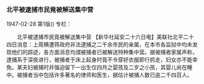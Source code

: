 ### 北平被逮捕市民竟被解送集中营

1947-02-28
第1版()
专栏：

　　北平被逮捕市民竟被解送集中营
    【新华社延安二十六日电】美联社北平二十四日消息：上周横遭蒋政府非法逮捕之二千余市民的亲属，在本市各监狱中均未发现他们的踪迹，各方面消息均谓被捕者已被解送特种集中营。据被捕者家属声称，逮捕系于深夜进行，被捕者于床上起身时竟不令穿好衣服即行抓走，妇女亦不能幸免。某夫妇被捕时并强迫留下一出生仅四月之婴孩及二岁之小孩，其婴儿尚在睡中。被捕者当中包括许多著名的律师和医生，据估计被捕人数已逾二千四百人。
